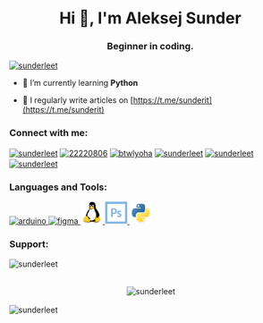 <h1 align="center">Hi 👋, I'm Aleksej Sunder</h1>
<h3 align="center">Beginner in coding.</h3>

<p align="left"> <a href="https://twitter.com/sunderleet" target="blank"><img src="https://img.shields.io/twitter/follow/sunderleet?logo=twitter&style=for-the-badge" alt="sunderleet" /></a> </p>

- 🌱 I’m currently learning **Python**

- 📝 I regularly write articles on [https://t.me/sunderit](https://t.me/sunderit)

<h3 align="left">Connect with me:</h3>
<p align="left">
<a href="https://twitter.com/sunderleet" target="blank"><img align="center" src="https://raw.githubusercontent.com/rahuldkjain/github-profile-readme-generator/master/src/images/icons/Social/twitter.svg" alt="sunderleet" height="30" width="40" /></a>
<a href="https://stackoverflow.com/users/22220806" target="blank"><img align="center" src="https://raw.githubusercontent.com/rahuldkjain/github-profile-readme-generator/master/src/images/icons/Social/stack-overflow.svg" alt="22220806" height="30" width="40" /></a>
<a href="https://instagram.com/btwlyoha" target="blank"><img align="center" src="https://raw.githubusercontent.com/rahuldkjain/github-profile-readme-generator/master/src/images/icons/Social/instagram.svg" alt="btwlyoha" height="30" width="40" /></a>
<a href="https://www.youtube.com/c/sunderleet" target="blank"><img align="center" src="https://raw.githubusercontent.com/rahuldkjain/github-profile-readme-generator/master/src/images/icons/Social/youtube.svg" alt="sunderleet" height="30" width="40" /></a>
<a href="https://www.hackerrank.com/sunderleet" target="blank"><img align="center" src="https://raw.githubusercontent.com/rahuldkjain/github-profile-readme-generator/master/src/images/icons/Social/hackerrank.svg" alt="sunderleet" height="30" width="40" /></a>
<a href="https://www.leetcode.com/sunderleet" target="blank"><img align="center" src="https://raw.githubusercontent.com/rahuldkjain/github-profile-readme-generator/master/src/images/icons/Social/leet-code.svg" alt="sunderleet" height="30" width="40" /></a>
</p>

<h3 align="left">Languages and Tools:</h3>
<p align="left"> <a href="https://www.arduino.cc/" target="_blank" rel="noreferrer"> <img src="https://cdn.worldvectorlogo.com/logos/arduino-1.svg" alt="arduino" width="40" height="40"/> </a> <a href="https://www.figma.com/" target="_blank" rel="noreferrer"> <img src="https://www.vectorlogo.zone/logos/figma/figma-icon.svg" alt="figma" width="40" height="40"/> </a> <a href="https://www.linux.org/" target="_blank" rel="noreferrer"> <img src="https://raw.githubusercontent.com/devicons/devicon/master/icons/linux/linux-original.svg" alt="linux" width="40" height="40"/> </a> <a href="https://www.photoshop.com/en" target="_blank" rel="noreferrer"> <img src="https://raw.githubusercontent.com/devicons/devicon/master/icons/photoshop/photoshop-line.svg" alt="photoshop" width="40" height="40"/> </a> <a href="https://www.python.org" target="_blank" rel="noreferrer"> <img src="https://raw.githubusercontent.com/devicons/devicon/master/icons/python/python-original.svg" alt="python" width="40" height="40"/> </a> </p>

<h3 align="left">Support:</h3>
<p><a href="https://www.buymeacoffee.com/sunderleet"> <img align="left" src="https://cdn.buymeacoffee.com/buttons/v2/default-yellow.png" height="50" width="210" alt="sunderleet" /></a></p><br><br>

<p><img align="center" src="https://github-readme-stats.vercel.app/api/top-langs?username=sunderleet&show_icons=true&theme=dark&title_color=ffffff&text_color=ffffff&bg_color=a8c0d8&hide_border=true&locale=en&layout=compact" alt="sunderleet" /></p>

<p><img align="center" src="https://github-readme-streak-stats.herokuapp.com/?user=sunderleet&theme=dark" alt="sunderleet" /></p>
